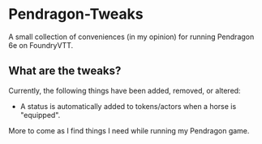 # Pendragon-Tweaks

A small collection of conveniences (in my opinion) for running Pendragon 6e on FoundryVTT.

## What are the tweaks?

Currently, the following things have been added, removed, or altered:

-   A status is automatically added to tokens/actors when a horse is "equipped".

More to come as I find things I need while running my Pendragon game.

